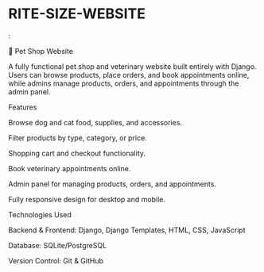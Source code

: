 # RITE-SIZE-WEBSITE
:

🐾 Pet Shop Website




A fully functional pet shop and veterinary website built entirely with Django. Users can browse products, place orders, and book appointments online, while admins manage products, orders, and appointments through the admin panel.



Features

Browse dog and cat food, supplies, and accessories.

Filter products by type, category, or price.

Shopping cart and checkout functionality.

Book veterinary appointments online.

Admin panel for managing products, orders, and appointments.

Fully responsive design for desktop and mobile.

Technologies Used

Backend & Frontend: Django, Django Templates, HTML, CSS, JavaScript

Database: SQLite/PostgreSQL

Version Control: Git & GitHub
